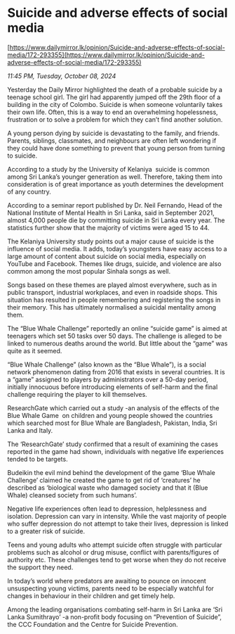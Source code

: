 # Suicide and adverse effects of social media

[https://www.dailymirror.lk/opinion/Suicide-and-adverse-effects-of-social-media/172-293355](https://www.dailymirror.lk/opinion/Suicide-and-adverse-effects-of-social-media/172-293355)

*11:45 PM, Tuesday, October 08, 2024*

Yesterday the Daily Mirror highlighted the death of a probable suicide by a teenage school girl. The girl had apparently jumped off the 29th floor of a building in the city of Colombo. Suicide is when someone voluntarily takes their own life. Often, this is a way to end an overwhelming hopelessness, frustration or to solve a problem for which they can’t find another solution.

A young person dying by suicide is devastating to the family, and friends. Parents, siblings, classmates, and neighbours are often left wondering if they could have done something to prevent that young person from turning to suicide.

According to a study by the University of Kelaniya  suicide is common among Sri Lanka’s younger generation as well. Therefore, taking them into consideration is of great importance as youth determines the development of any country.

According to a seminar report published by Dr. Neil Fernando, Head of the National Institute of Mental Health in Sri Lanka, said in September 2021, almost 4,000 people die by committing suicide in Sri Lanka every year. The statistics further show that the majority of victims were aged 15 to 44.

The Kelaniya University study points out a major cause of suicide is the influence of social media. It adds, today’s youngsters have easy access to a large amount of content about suicide on social media, especially on YouTube and Facebook. Themes like drugs, suicide, and violence are also common among the most popular Sinhala songs as well.

Songs based on these themes are played almost everywhere, such as in public transport, industrial workplaces, and even in roadside shops. This situation has resulted in people remembering and registering the songs in their memory. This has ultimately normalised a suicidal mentality among them.

The “Blue Whale Challenge” reportedly an online “suicide game” is aimed at teenagers which set 50 tasks over 50 days. The challenge is alleged to be linked to numerous deaths around the world. But little about the “game” was quite as it seemed.

“Blue Whale Challenge” (also known as the “Blue Whale”), is a social network phenomenon dating from 2016 that exists in several countries. It is a “game” assigned to players by administrators over a 50-day period, initially innocuous before introducing elements of self-harm and the final challenge requiring the player to kill themselves.

ResearchGate which carried out a study -an analysis of the effects of the Blue Whale Game  on children and young people showed the countries which searched most for Blue Whale are Bangladesh, Pakistan, India, Sri Lanka and Italy.

The ‘ResearchGate’ study confirmed that a result of examining the cases reported in the game had shown, individuals with negative life experiences tended to be targets.

Budeikin the evil mind behind the development of the game ‘Blue Whale Challenge’ claimed he created the game to get rid of ‘creatures’ he described as ‘biological waste who damaged society and that it (Blue Whale) cleansed society from such humans’.

Negative life experiences often lead to depression, helplessness and isolation. Depression can vary in intensity. While the vast majority of people who suffer depression do not attempt to take their lives, depression is linked to a greater risk of suicide.

Teens and young adults who attempt suicide often struggle with particular problems such as alcohol or drug misuse, conflict with parents/figures of authority etc. These challenges tend to get worse when they do not receive the support they need.

In today’s world where predators are awaiting to pounce on innocent unsuspecting young victims, parents need to be especially watchful for changes in behaviour in their children and get timely help.

Among the leading organisations combating self-harm in Sri Lanka are ‘Sri Lanka Sumithrayo’ -a non-profit body focusing on “Prevention of Suicide”, the CCC Foundation and the Centre for Suicide Prevention.


